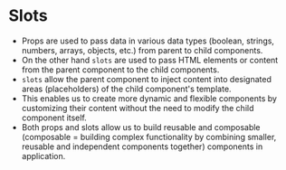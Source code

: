 # Slots

- Props are used to pass data in various data types (boolean, strings, numbers, arrays, objects, etc.) from parent to child components.
- On the other hand `slots` are used to pass HTML elements or content from the parent component to the child components.
- `slots` allow the parent component to inject content into designated areas (placeholders) of the child component's template.
- This enables us to create more dynamic and flexible components by customizing their content without the need to modify the child component itself.
- Both props and slots allow us to build reusable and composable (composable = building complex functionality by combining smaller, reusable and independent components together) components in application.
